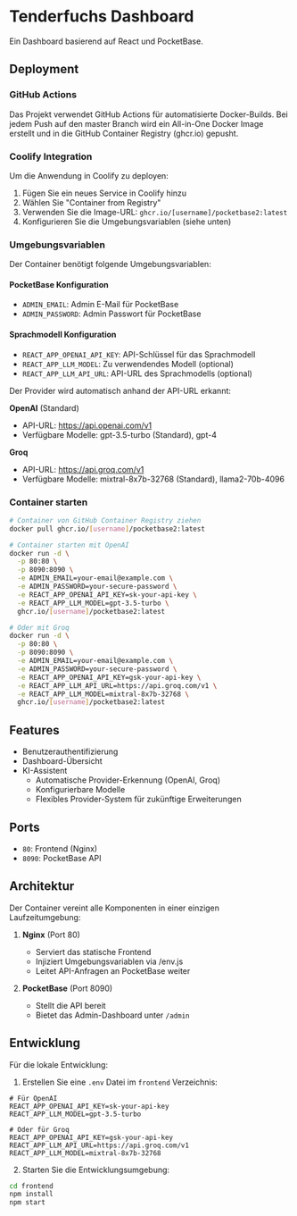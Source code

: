 # Tenderfuchs Dashboard

Ein Dashboard basierend auf React und PocketBase.

## Deployment

### GitHub Actions

Das Projekt verwendet GitHub Actions für automatisierte Docker-Builds. Bei jedem Push auf den master Branch wird ein All-in-One Docker Image erstellt und in die GitHub Container Registry (ghcr.io) gepusht.

### Coolify Integration

Um die Anwendung in Coolify zu deployen:

1. Fügen Sie ein neues Service in Coolify hinzu
2. Wählen Sie "Container from Registry"
3. Verwenden Sie die Image-URL: `ghcr.io/[username]/pocketbase2:latest`
4. Konfigurieren Sie die Umgebungsvariablen (siehe unten)

### Umgebungsvariablen

Der Container benötigt folgende Umgebungsvariablen:

#### PocketBase Konfiguration
- `ADMIN_EMAIL`: Admin E-Mail für PocketBase
- `ADMIN_PASSWORD`: Admin Passwort für PocketBase

#### Sprachmodell Konfiguration
- `REACT_APP_OPENAI_API_KEY`: API-Schlüssel für das Sprachmodell
- `REACT_APP_LLM_MODEL`: Zu verwendendes Modell (optional)
- `REACT_APP_LLM_API_URL`: API-URL des Sprachmodells (optional)

Der Provider wird automatisch anhand der API-URL erkannt:

**OpenAI** (Standard)
- API-URL: https://api.openai.com/v1
- Verfügbare Modelle: gpt-3.5-turbo (Standard), gpt-4

**Groq**
- API-URL: https://api.groq.com/v1
- Verfügbare Modelle: mixtral-8x7b-32768 (Standard), llama2-70b-4096

### Container starten

```bash
# Container von GitHub Container Registry ziehen
docker pull ghcr.io/[username]/pocketbase2:latest

# Container starten mit OpenAI
docker run -d \
  -p 80:80 \
  -p 8090:8090 \
  -e ADMIN_EMAIL=your-email@example.com \
  -e ADMIN_PASSWORD=your-secure-password \
  -e REACT_APP_OPENAI_API_KEY=sk-your-api-key \
  -e REACT_APP_LLM_MODEL=gpt-3.5-turbo \
  ghcr.io/[username]/pocketbase2:latest

# Oder mit Groq
docker run -d \
  -p 80:80 \
  -p 8090:8090 \
  -e ADMIN_EMAIL=your-email@example.com \
  -e ADMIN_PASSWORD=your-secure-password \
  -e REACT_APP_OPENAI_API_KEY=gsk-your-api-key \
  -e REACT_APP_LLM_API_URL=https://api.groq.com/v1 \
  -e REACT_APP_LLM_MODEL=mixtral-8x7b-32768 \
  ghcr.io/[username]/pocketbase2:latest
```

## Features

- Benutzerauthentifizierung
- Dashboard-Übersicht
- KI-Assistent
  - Automatische Provider-Erkennung (OpenAI, Groq)
  - Konfigurierbare Modelle
  - Flexibles Provider-System für zukünftige Erweiterungen

## Ports

- `80`: Frontend (Nginx)
- `8090`: PocketBase API

## Architektur

Der Container vereint alle Komponenten in einer einzigen Laufzeitumgebung:

1. **Nginx** (Port 80)
   - Serviert das statische Frontend
   - Injiziert Umgebungsvariablen via /env.js
   - Leitet API-Anfragen an PocketBase weiter

2. **PocketBase** (Port 8090)
   - Stellt die API bereit
   - Bietet das Admin-Dashboard unter `/admin`

## Entwicklung

Für die lokale Entwicklung:

1. Erstellen Sie eine `.env` Datei im `frontend` Verzeichnis:
```env
# Für OpenAI
REACT_APP_OPENAI_API_KEY=sk-your-api-key
REACT_APP_LLM_MODEL=gpt-3.5-turbo

# Oder für Groq
REACT_APP_OPENAI_API_KEY=gsk-your-api-key
REACT_APP_LLM_API_URL=https://api.groq.com/v1
REACT_APP_LLM_MODEL=mixtral-8x7b-32768
```

2. Starten Sie die Entwicklungsumgebung:
```bash
cd frontend
npm install
npm start